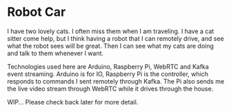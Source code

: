 # Robot Car

I have two lovely cats. I often miss them when I am traveling. I have a cat sitter come help, but I think having a robot that I can remotely drive, and see what the robot sees will be great. Then I can see what my cats are doing and talk to them whenever I want.   

Technologies used here are Arduino, Raspberry Pi, WebRTC and Kafka event streaming. Arduino is for IO, Raspberry Pi is the controller, which responds to commands I sent remotely through Kafka. The Pi also sends me the live video stream through WebRTC while it drives through the house. 

WIP... Please check back later for more detail. 
